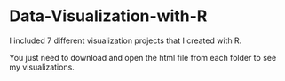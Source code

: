 # Data-Visualization-with-R

I included 7 different visualization projects that I created with R. 

You just need to download and open the html file from each folder to see my visualizations.

